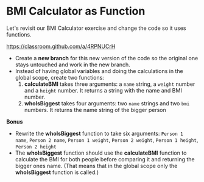 # BMI Calculator as Function
Let's revisit our BMI Calculator exercise and change the code so it uses functions.

https://classroom.github.com/a/4RPNUCrH

- Create a **new branch** for this new version of the code so the original one stays untouched and work in the new branch.
- Instead of having global variables and doing the calculations in the global scope, create two functions:
  1. **calculateBMI** takes three arguments: a `name` string, a `weight` number and a `height` number. It returns a string with the name and BMI number.
  2. **whoIsBiggest** takes four arguments: two `name` strings and two `bmi` numbers. It returns the name string of the bigger person

**Bonus**
- Rewrite the **whoIsBiggest** function to take six arguments: `Person 1 name`, `Person 2 name`, `Person 1 weight`, `Person 2 weight`, `Person 1 height`, `Person 2 height`
- The **whoIsBiggest** function should use the **calculateBMI** function to calculate the BMI for both people before comparing it and returning the bigger ones name.
(That means that in the global scope only the **whoIsBiggest** function is called.)
